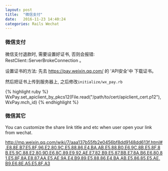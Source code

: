 ```yaml
---
layout: post
title:  "微信支付"
date:   2016-11-23 14:40:24
categories: Rails Wechat
---
```


### 微信支付

微信支付退款时, 需要设置好证书, 否则会报错: RestClient::ServerBrokeConnection 。

设置证书的方法: 先去 https://pay.weixin.qq.com/ 的 'API安全'中 下载证书。

然后把证书上传到服务器上, 之后修改`initialize/wx_pay.rb`

{% highlight ruby %}
WxPay.set_apiclient_by_pkcs12(File.read("/path/to/cert/apiclient_cert.p12"), WxPay.mch_id)
{% endhighlight %}

### 微信其它

You can customize the share link title and etc when user open your link from wechat.

http://mp.weixin.qq.com/wiki/7/aaa137b55fb2e0456bf8dd9148dd613f.html#.E8.8E.B7.E5.8F.96.E2.80.9C.E5.88.86.E4.BA.AB.E5.88.B0.E6.9C.8B.E5.8F.8B.E5.9C.88.E2.80.9D.E6.8C.89.E9.92.AE.E7.82.B9.E5.87.BB.E7.8A.B6.E6.80.81.E5.8F.8A.E8.87.AA.E5.AE.9A.E4.B9.89.E5.88.86.E4.BA.AB.E5.86.85.E5.AE.B9.E6.8E.A5.E5.8F.A3

